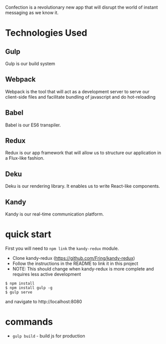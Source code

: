 Confection is a revolutionary new app that will disrupt the world of instant messaging as we know it.

# Technologies Used

## Gulp

Gulp is our build system

## Webpack

Webpack is the tool that will act as a development server to serve our client-side files and facilitate bundling of javascript and do hot-reloading

## Babel

Babel is our ES6 transpiler.

## Redux

Redux is our app framework that will allow us to structure our application in a Flux-like fashion.

## Deku

Deku is our rendering library. It enables us to write React-like components.

## Kandy

Kandy is our real-time communication platform.


# quick start
First you will need to `npm link` the `kandy-redux` module.
 - Clone kandy-redux (https://github.com/Fring/kandy-redux)
 - Follow the instructions in the README to link it in this project
 - NOTE: This should change when kandy-redux is more complete and requires less active development

```
$ npm install
$ npm install gulp -g
$ gulp serve
```
and navigate to http://localhost:8080

# commands

* `gulp build` - build js for production
